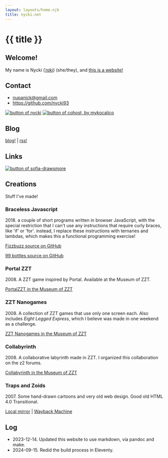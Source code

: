 ```yaml
---
layout: layouts/home.njk
title: nycki.net
---
```

# {{ title }}

## Welcome!

My name is Nycki ([ˈnɪki](http://ipa-reader.xyz/?text=%CB%88n%C9%AAki)) (she/they), and [this is a website!](http://hrwiki.org/wiki/First_Time_Here%3F)

## Contact

- <nupanick@gmail.com>
- <https://github.com/nycki93>

[![button of nycki](/a/88x31-nycki-r2.png)](https://nycki.net)
[![button of cohost, by mykocalico](/a/88x31-cohost-mykocalico.png)](https://cohost.org/nycki)

## Blog

[blog!](/blog) | [rss!](/blog/feed.xml)

## Links

[![button of sofia-drawsmore](/a/88x31-sofia.png)](https://sofiadrawsmore.neocities.org/)

## Creations

Stuff I've made!

### Braceless Javascript
2018\. a couple of short programs written in browser JavaScript, with the special restriction that I can't use any instructions that require curly braces, like 'if' or 'for'. instead, I replace these instructions with ternaries and lambdas, which makes this a functional programming exercise!

[Fizzbuzz source on GitHub](https://github.com/nycki93/braceless-javascript/blob/master/fizzbuzz.html)

[99 bottles source on GitHub](https://github.com/nycki93/braceless-javascript/blob/master/bottles.html)

### Portal ZZT

2008\. A ZZT game inspired by Portal. Available at the Museum of ZZT.

[PortalZZT in the Museum of ZZT](https://museumofzzt.com/file/p/PortalZZT_v0_5.zip)

### ZZT Nanogames

2008\. A collection of ZZT games that use only one screen each. Also includes _Eight Legged Express_, which I believe was made in one weekend as a challenge.

[ZZT Nanogames in the Museum of ZZT](https://museumofzzt.com/file/n/nanopack01.zip)

### Collabyrinth

2008\. A collaborative labyrinth made in ZZT. I organized this collaboration on the z2 forums.

[Collabyrinth in the Museum of ZZT](https://museumofzzt.com/file/c/clbrnth1.zip)

### Traps and Zoids

2007\. Some hand-drawn cartoons and very old web design. Good old HTML 4.0 Transitional.

[Local mirror](/2007) | [Wayback Machine](https://web.archive.org/web/20071101001849/http://nick.lamicela.org/)

## Log

- 2023-12-14. Updated this website to use markdown, via pandoc and make.
- 2024-09-15. Redid the build process in Eleventy.
